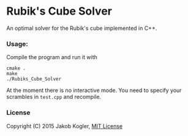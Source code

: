 # Rubik's Cube Solver

An optimal solver for the Rubik's cube implemented in C++. 

### Usage:

Compile the program and run it with

    cmake .
    make
    ./Rubiks_Cube_Solver

At the moment there is no interactive mode. You need to specify your scrambles in `test.cpp` and recompile.

### License

Copyright (C) 2015 Jakob Kogler, [MIT License](https://github.com/jakobkogler/Rubiks-Cube-Solver/blob/master/LICENCE.txt)
